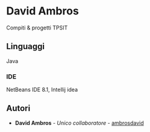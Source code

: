 # David Ambros

Compiti & progetti TPSIT

## Linguaggi

Java 

### IDE

NetBeans IDE 8.1, Intellij idea

## Autori

* **David Ambros** - *Unico collaboratore* - [ambrosdavid](https/github.com/ambrosdavid)
